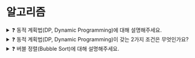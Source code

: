# 알고리즘   

<details>
<summary>❓ 동적 계획법(DP, Dynamic Programming)에 대해 설명해주세요.</summary>
<div markdown="1">

주어진 문제를 풀기 위해, 문제를 여러 개의 하위 문제로 나누어 푸는 방법을 말합니다.

동적 계획법에서는 어떤 부분 문제가 다른 문제들을 해결하는데 사용될 수 있어, 답을 여러 번 계산하는 대신 한 번만 계산하고

그 결과를 재활용하는 메모이제이션(Memoization) 기법으로 속도를 향상 시킬 수 있습니다.

* 메모이제이션: 동일한 계산을 반복해야 할 때, 이전에 계산한 값을 재사용함으로써 동일한 계산의 반복 수행을 제거하여 프로그램 실행 속도를 빠르게 하는 기술

</div>
</details>

<details>
<summary>❓ 동적 계획법(DP, Dynamic Programming)이 갖는 2가지 조건은 무엇인가요?</summary>
<div markdown="1">

1. **중복되는 부분(작은) 문제**
    
    중복되는 부분 문제는 나눠진 부분 문제가 중복되는 경우로, 메모이제이션 기법을 사용해 중복 계산을 없앱니다.
    
2. **최적 부분 구조**
    
    최적 부분 구조를 가진다는 것은 전체 문제의 최적해가 부분 문제의 최적해들로써 구성된다는 것입니다.

</div>
</details>

<details>
<summary>❓ 버블 정렬(Bubble Sort)에 대해 설명해주세요.</summary>
<div markdown="1">

버블 벙렬은 서로 인접한 두 원소를 비교하여 정렬하는 알고리즘입니다.

0번 인덱스부터 n-1번 인덱스까지 n번까지의 모든 인덱스를 비교하며 정렬합니다.

시간 복잡도는 O(n^2)입니다.
![bubble](https://github.com/whdydrhks/CS/assets/109534450/c3d10eeb-f08c-4363-b565-2da91e1433dd)

</div>
</details>
